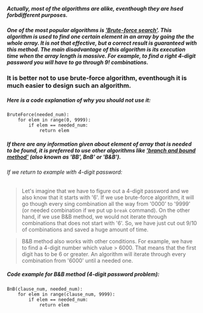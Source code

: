##### Actually, most of the algorithms are alike, eventhough they are hsed forbdifferent purposes. 

##### One of the most popular algorithms is ['Brute-force search'](https://en.m.wikipedia.org/wiki/Brute-force_search). This algorithm is used to find one certain element in an array by going the the whole array. It is not that effective, but a correct result is guaranteed with this method. The main disadvantage of this algorithm is its execution time when the array length is massive. For example, to find a right 4-digit password you will have to go through 9! combinations.

### It is better not to use brute-force algorithm, eventhough it is much easier to design such an algorithm. 

##### Here is a code explanation of why you should not use it:

```
BruteForce(needed_num):
	for elem in range(0, 9999):
		if elem == needed_num:
			return elem
```

##### If there are any information given about element of array that is needed to be found, it is preferred to use other algorithms like ['branch and bound method'](https://en.m.wikipedia.org/wiki/Branch_and_bound) (also known as 'BB', BnB' or 'B&B').

###### If we return to example with 4-digit password:

> Let's imagine that we have to figure out a 4-digit password and we also know that it starts with '6'. If we use brute-force algorithm, it will go though every sing combination all the way from '0000' to '9999' (or needed combination if we put up  `break`  command). On the other hand, if we use B&B method, we would not iterate through combinations that does not start with '6'. So, we have just cut out 9/10 of combinations and saved a huge amount of time. 

>B&B method also works with other conditions. For example, we have to find a 4-digit number which value > 6000. That means that the first digit has to be 6 or greater. An algorithm will iterate through every combination from '6000' until a needed one. 

##### Code example for B&B method (4-digit password problem):

```
BnB(clause_num, needed_num):
	for elem in range(clause_num, 9999):
		if elem == needed_num:
			return elem
```